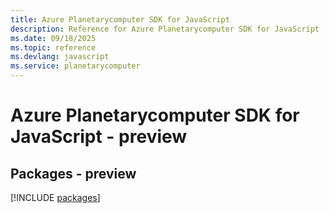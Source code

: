 ```yaml
---
title: Azure Planetarycomputer SDK for JavaScript
description: Reference for Azure Planetarycomputer SDK for JavaScript
ms.date: 09/18/2025
ms.topic: reference
ms.devlang: javascript
ms.service: planetarycomputer
---
```

# Azure Planetarycomputer SDK for JavaScript - preview
## Packages - preview
[!INCLUDE [packages](planetarycomputer-index.md)]